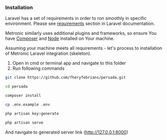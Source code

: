 ### Installation

Laravel has a set of requirements in order to ron smoothly in specific environment. Please see [requirements](https://laravel.com/docs/7.x#server-requirements) section in Laravel documentation.

Metronic similarly uses additional plugins and frameworks, so ensure You have [Composer](https://getcomposer.org/) and [Node](https://nodejs.org/) installed on Your machine.

Assuming your machine meets all requirements - let's process to installation of Metronic Laravel integration (skeleton).

1. Open in cmd or terminal app and navigate to this folder
2. Run following commands

```bash
git clone https://github.com/fheryfebrians/persada.git
```

```bash
cd persada
```


```bash
composer install
```

```bash
cp .env.example .env
```

```bash
php artisan key:generate
```


```bash
php artisan serve
```

And navigate to generated server link (http://127.0.0.1:8000)

